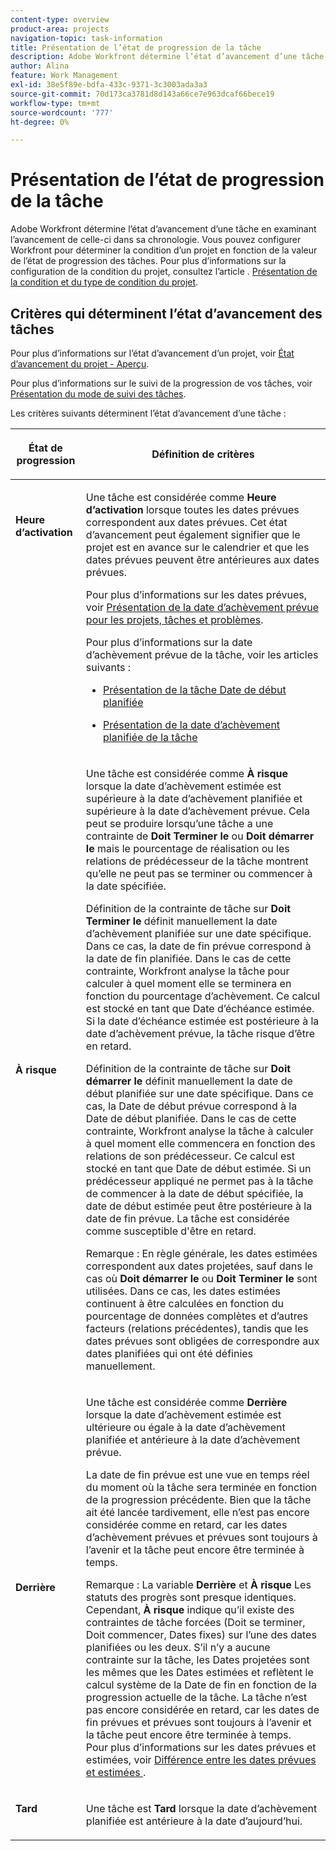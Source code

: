 ```yaml
---
content-type: overview
product-area: projects
navigation-topic: task-information
title: Présentation de l’état de progression de la tâche
description: Adobe Workfront détermine l’état d’avancement d’une tâche en examinant l’avancement de celle-ci dans sa chronologie. Vous pouvez configurer Workfront pour déterminer la condition d’un projet en fonction de la valeur de l’état de progression des tâches. Pour plus d’informations sur la configuration de la condition du projet, consultez l’article Présentation de la condition et du type de condition du projet .
author: Alina
feature: Work Management
exl-id: 38e5f89e-bdfa-433c-9371-3c3003ada3a3
source-git-commit: 70d173ca3781d8d143a66ce7e963dcaf66bece19
workflow-type: tm+mt
source-wordcount: '777'
ht-degree: 0%

---
```


# Présentation de l’état de progression de la tâche

<!-- Audited: 1/2024 -->

Adobe Workfront détermine l’état d’avancement d’une tâche en examinant l’avancement de celle-ci dans sa chronologie. Vous pouvez configurer Workfront pour déterminer la condition d’un projet en fonction de la valeur de l’état de progression des tâches. Pour plus d’informations sur la configuration de la condition du projet, consultez l’article . [Présentation de la condition et du type de condition du projet](../../../manage-work/projects/manage-projects/project-condition-and-condition-type.md).

## Critères qui déterminent l’état d’avancement des tâches

Pour plus d’informations sur l’état d’avancement d’un projet, voir [État d’avancement du projet - Aperçu](../../../manage-work/projects/planning-a-project/project-progress-status.md).

Pour plus d’informations sur le suivi de la progression de vos tâches, voir [Présentation du mode de suivi des tâches](../../../manage-work/tasks/task-information/task-tracking-mode.md).

Les critères suivants déterminent l’état d’avancement d’une tâche :

<table> 
 <col> 
 <col> 
 <thead> 
  <tr> 
   <th> <p><strong>État de progression</strong> </p> </th> 
   <th> <p><strong>Définition de critères</strong> </p> </th> 
  </tr> 
 </thead> 
 <tbody> 
  <tr valign="top"> 
   <td scope="col"> <p> </p> <p><strong>Heure d’activation</strong> </p> </td> 
   <td scope="col"> <p>Une tâche est considérée comme <strong>Heure d’activation</strong> lorsque toutes les dates prévues correspondent aux dates prévues. Cet état d’avancement peut également signifier que le projet est en avance sur le calendrier et que les dates prévues peuvent être antérieures aux dates prévues.</p> <p>Pour plus d’informations sur les dates prévues, voir <a href="../../../manage-work/projects/planning-a-project/project-projected-completion-date.md" class="MCXref xref">Présentation de la date d’achèvement prévue pour les projets, tâches et problèmes</a>.</p> <p>Pour plus d’informations sur la date d’achèvement prévue de la tâche, voir les articles suivants :</p> 
    <ul> 
     <li> <p><a href="../../../manage-work/tasks/task-information/task-planned-start-date.md" class="MCXref xref">Présentation de la tâche Date de début planifiée</a> </p> </li> 
     <li> <p><a href="../../../manage-work/tasks/task-information/task-planned-completion-date.md" class="MCXref xref">Présentation de la date d’achèvement planifiée de la tâche</a> </p> </li> 
    </ul> </td> 
  </tr> 
  <tr> 
   <td><p></p> <p><strong>À risque</strong> </p> </td> 
   <td><p>Une tâche est considérée comme <strong>À risque</strong> lorsque la date d’achèvement estimée est supérieure à la date d’achèvement planifiée et supérieure à la date d’achèvement prévue. Cela peut se produire lorsqu’une tâche a une contrainte de <strong>Doit Terminer le</strong> ou <strong>Doit démarrer le</strong> mais le pourcentage de réalisation ou les relations de prédécesseur de la tâche montrent qu’elle ne peut pas se terminer ou commencer à la date spécifiée. </p><p> Définition de la contrainte de tâche sur <strong>Doit Terminer le</strong> définit manuellement la date d’achèvement planifiée sur une date spécifique. Dans ce cas, la date de fin prévue correspond à la date de fin planifiée. Dans le cas de cette contrainte, Workfront analyse la tâche pour calculer à quel moment elle se terminera en fonction du pourcentage d’achèvement. Ce calcul est stocké en tant que Date d’échéance estimée. Si la date d’échéance estimée est postérieure à la date d’achèvement prévue, la tâche risque d’être en retard. </p> <p> Définition de la contrainte de tâche sur <strong>Doit démarrer le</strong> définit manuellement la date de début planifiée sur une date spécifique. Dans ce cas, la Date de début prévue correspond à la Date de début planifiée. Dans le cas de cette contrainte, Workfront analyse la tâche à calculer à quel moment elle commencera en fonction des relations de son prédécesseur. Ce calcul est stocké en tant que Date de début estimée. Si un prédécesseur appliqué ne permet pas à la tâche de commencer à la date de début spécifiée, la date de début estimée peut être postérieure à la date de fin prévue. La tâche est considérée comme susceptible d'être en retard. </p> <p>Remarque : En règle générale, les dates estimées correspondent aux dates projetées, sauf dans le cas où <strong>Doit démarrer le</strong> ou <strong>Doit Terminer le</strong> sont utilisées. Dans ce cas, les dates estimées continuent à être calculées en fonction du pourcentage de données complètes et d’autres facteurs (relations précédentes), tandis que les dates prévues sont obligées de correspondre aux dates planifiées qui ont été définies manuellement.</p> </td> 
  </tr> 
  <tr> 
   <td> <p><strong>Derrière</strong> </p> </td> 
   <td> <p>Une tâche est considérée comme <strong>Derrière</strong> lorsque la date d’achèvement estimée est ultérieure ou égale à la date d’achèvement planifiée et antérieure à la date d’achèvement prévue.</p> <p>La date de fin prévue est une vue en temps réel du moment où la tâche sera terminée en fonction de la progression précédente. Bien que la tâche ait été lancée tardivement, elle n’est pas encore considérée comme en retard, car les dates d’achèvement prévues et prévues sont toujours à l’avenir et la tâche peut encore être terminée à temps.</p> <p>Remarque : La variable <strong>Derrière</strong> et <strong>À risque</strong> Les statuts des progrès sont presque identiques. Cependant, <strong>À risque</strong> indique qu’il existe des contraintes de tâche forcées (Doit se terminer, Doit commencer, Dates fixes) sur l’une des dates planifiées ou les deux. S’il n’y a aucune contrainte sur la tâche, les Dates projetées sont les mêmes que les Dates estimées et reflètent le calcul système de la Date de fin en fonction de la progression actuelle de la tâche. La tâche n’est pas encore considérée en retard, car les dates de fin prévues et prévues sont toujours à l’avenir et la tâche peut encore être terminée à temps.<br>Pour plus d’informations sur les dates prévues et estimées, voir <a href="../../../manage-work/tasks/task-information/differentiate-projected-estimated-dates.md" class="MCXref xref">Différence entre les dates prévues et estimées </a>.</p> </td> 
  </tr> 
  <tr valign="top"> 
   <td> <p><strong>Tard</strong> </p> </td> 
   <td> <p>Une tâche est <strong>Tard</strong> lorsque la date d’achèvement planifiée est antérieure à la date d’aujourd’hui.<br></p> </td> 
  </tr> 
 </tbody> 
</table>

<!--hiding this because some users find the images confusing, as they don't really show the dates mentioned in the descriptions above. Keep the pictures though, in case some users will complain that we hid them. 

## How task Progress Status updates over time

The different date types in our projects tell us how tasks are progressing over time:

* On Time

  ![](assets/on-time-progress-status-350x233.png)

* At Risk

  ![](assets/at-risk-progress-status-350x233.png)

* Behind

  ![](assets/behind-progress-status-350x233.png)

* Late

  ![](assets/late-progress-status-350x233.png)

-->